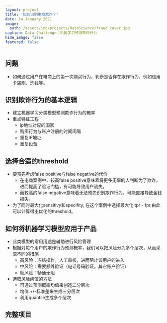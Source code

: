 ```yaml
---
layout: project
title: '如何识别电商欺诈？'
date: 14 January 2021
image:  
  path: /assets/img/projects/DataScience/fraud_cover.jpg
caption: Data Challenge：机器学习预测欺诈行为
hide_image: false
featured: false
---
```

## 问题
- 如何通过用户在电商上的第一次购买行为，判断是否存在欺诈行为，例如信用卡盗刷、洗钱等。

## 识别欺诈行为的基本逻辑
- 建立机器学习分类模型预测欺诈行为的概率
- 重点特征工程
  - ip地址对应的国家
  - 购买行为与账户注册的时间间隔
  - 重复IP地址
  - 重复设备

## 选择合适的threshold
- 要预先考虑false positive与false negative的代价
  - 在电商案例中，较高false positive意味着将更多无辜的人判断为了欺诈，进而提高了验证门槛，有可能导致用户流失。
  - 而较高的false negative意味着无法预先识别欺诈行为，可能直接导致金钱损失。
- 为了同时最大化sensitivy和specifity, 在这个案例中选择最大化 tpr - fpr,由此可以计算得出优化的threshold。


## 如何将机器学习模型应用于产品
- 此类模型的常用用途是辅助进行风险管理
- 根据对每个用户的欺诈行为预测概率，我们可以把风险分为多个层次，从而采取不同的措施
  - 高风险：冻结操作，人工审核，进而阻止该用户的进入
  - 中风险：需要额外验证（电话号码验证，其它账户验证）
  - 低风险：畅通无阻
- 选取风险阈值的方法
  - 可通过预测概率均值来创造二分层次
  - 均值 +/-标准差来生成三分层次
  - 利用quantile生成多个层次


## 完整项目
<script src="https://gist.github.com/chuanluchen/b6d3599e11ee960b68d5526ba7d8a534.js"></script>
